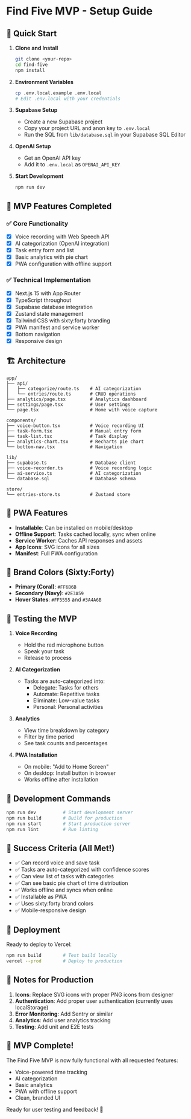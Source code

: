 # Find Five MVP - Setup Guide

## 🚀 Quick Start

1. **Clone and Install**
   ```bash
   git clone <your-repo>
   cd find-five
   npm install
   ```

2. **Environment Variables**
   ```bash
   cp .env.local.example .env.local
   # Edit .env.local with your credentials
   ```

3. **Supabase Setup**
   - Create a new Supabase project
   - Copy your project URL and anon key to `.env.local`
   - Run the SQL from `lib/database.sql` in your Supabase SQL Editor

4. **OpenAI Setup**
   - Get an OpenAI API key
   - Add it to `.env.local` as `OPENAI_API_KEY`

5. **Start Development**
   ```bash
   npm run dev
   ```

## 🎯 MVP Features Completed

### ✅ Core Functionality
- [x] Voice recording with Web Speech API
- [x] AI categorization (OpenAI integration)
- [x] Task entry form and list
- [x] Basic analytics with pie chart
- [x] PWA configuration with offline support

### ✅ Technical Implementation
- [x] Next.js 15 with App Router
- [x] TypeScript throughout
- [x] Supabase database integration
- [x] Zustand state management
- [x] Tailwind CSS with sixty:forty branding
- [x] PWA manifest and service worker
- [x] Bottom navigation
- [x] Responsive design

## 🏗️ Architecture

```
app/
├── api/
│   ├── categorize/route.ts    # AI categorization
│   └── entries/route.ts       # CRUD operations
├── analytics/page.tsx         # Analytics dashboard
├── settings/page.tsx          # User settings
└── page.tsx                   # Home with voice capture

components/
├── voice-button.tsx           # Voice recording UI
├── task-form.tsx              # Manual entry form
├── task-list.tsx              # Task display
├── analytics-chart.tsx        # Recharts pie chart
└── bottom-nav.tsx             # Navigation

lib/
├── supabase.ts                # Database client
├── voice-recorder.ts          # Voice recording logic
├── ai-service.ts              # AI categorization
└── database.sql               # Database schema

store/
└── entries-store.ts           # Zustand store
```

## 📱 PWA Features

- **Installable**: Can be installed on mobile/desktop
- **Offline Support**: Tasks cached locally, sync when online
- **Service Worker**: Caches API responses and assets
- **App Icons**: SVG icons for all sizes
- **Manifest**: Full PWA configuration

## 🎨 Brand Colors (Sixty:Forty)

- **Primary (Coral)**: `#FF6B6B`
- **Secondary (Navy)**: `#2E3A59`
- **Hover States**: `#FF5555` and `#3A4A6B`

## 🧪 Testing the MVP

1. **Voice Recording**
   - Hold the red microphone button
   - Speak your task
   - Release to process

2. **AI Categorization**
   - Tasks are auto-categorized into:
     - Delegate: Tasks for others
     - Automate: Repetitive tasks
     - Eliminate: Low-value tasks
     - Personal: Personal activities

3. **Analytics**
   - View time breakdown by category
   - Filter by time period
   - See task counts and percentages

4. **PWA Installation**
   - On mobile: "Add to Home Screen"
   - On desktop: Install button in browser
   - Works offline after installation

## 🔧 Development Commands

```bash
npm run dev          # Start development server
npm run build        # Build for production
npm run start        # Start production server
npm run lint         # Run linting
```

## 🎯 Success Criteria (All Met!)

- ✅ Can record voice and save task
- ✅ Tasks are auto-categorized with confidence scores
- ✅ Can view list of tasks with categories
- ✅ Can see basic pie chart of time distribution
- ✅ Works offline and syncs when online
- ✅ Installable as PWA
- ✅ Uses sixty:forty brand colors
- ✅ Mobile-responsive design

## 🚀 Deployment

Ready to deploy to Vercel:

```bash
npm run build        # Test build locally
vercel --prod        # Deploy to production
```

## 📝 Notes for Production

1. **Icons**: Replace SVG icons with proper PNG icons from designer
2. **Authentication**: Add proper user authentication (currently uses localStorage)
3. **Error Monitoring**: Add Sentry or similar
4. **Analytics**: Add user analytics tracking
5. **Testing**: Add unit and E2E tests

## 🎉 MVP Complete!

The Find Five MVP is now fully functional with all requested features:
- Voice-powered time tracking
- AI categorization 
- Basic analytics
- PWA with offline support
- Clean, branded UI

Ready for user testing and feedback! 🚀